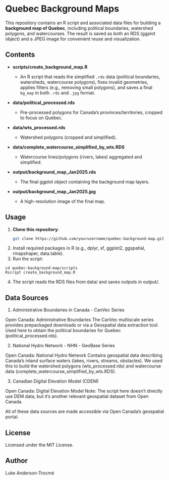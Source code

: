 # Quebec Background Maps

This repository contains an R script and associated data files for building a **background map of Quebec**, including political boundaries, watershed polygons, and watercourses. The result is saved as both an RDS (ggplot object) and a JPEG image for convenient reuse and visualization.

## Contents

- **scripts/create_background_map.R**  
  - An R script that reads the simplified `.rds` data (political boundaries, watersheds, watercourse polygons), fixes invalid geometries, applies filters (e.g., removing small polygons), and saves a final `bg_map` in both `.rds` and `.jpg` format.

- **data/political_processed.rds**  
  - Pre-processed polygons for Canada’s provinces/territories, cropped to focus on Quebec.
- **data/wts_processed.rds**  
  - Watershed polygons (cropped and simplified).
- **data/complete_watercourse_simplified_by_wts.RDS**  
  - Watercourse lines/polygons (rivers, lakes) aggregated and simplified.

- **output/background_map_Jan2025.rds**  
  - The final ggplot object containing the background map layers.
- **output/background_map_Jan2025.jpg**  
  - A high-resolution image of the final map.

## Usage

1. **Clone this repository**:
   ```bash
   git clone https://github.com/yourusername/quebec-background-map.git

2. Install required packages in R (e.g., dplyr, sf, ggplot2, ggspatial, rmapshaper, data.table).
3. Run the script:
```
cd quebec-background-map/scripts
Rscript create_background_map.R
```

4. The script reads the RDS files from data/ and saves outputs in output/.

## Data Sources
1. Administrative Boundaries in Canada - CanVec Series

Open Canada: Administrative Boundaries
The CanVec multiscale series provides prepackaged downloads or via a Geospatial data extraction tool.
Used here to obtain the political boundaries for Quebec (political_processed.rds).

2. National Hydro Network - NHN - GeoBase Series

Open Canada: National Hydro Network
Contains geospatial data describing Canada’s inland surface waters (lakes, rivers, streams, obstacles).
We used this to build the watershed polygons (wts_processed.rds) and watercourse data (complete_watercourse_simplified_by_wts.RDS).

3. Canadian Digital Elevation Model (CDEM)

Open Canada: Digital Elevation Model
Note: The script here doesn’t directly use DEM data, but it’s another relevant geospatial dataset from Open Canada.


All of these data sources are made accessible via Open Canada’s geospatial portal.

## License
Licensed under the MIT License.

## Author
Luke Anderson-Trocmé
